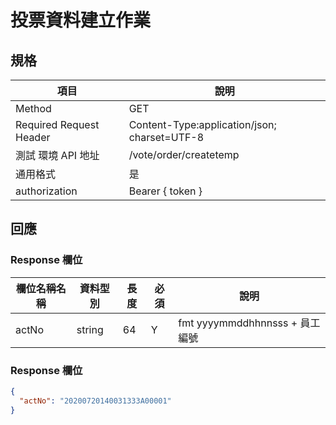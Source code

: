 # 投票資料建立作業

## 規格

| 項目                    | 說明                                         |
| ----------------------- | -------------------------------------------- |
| Method                  | GET                                         |
| Required Request Header | Content-Type:application/json; charset=UTF-8 |
| 測試 環境 API 地址      | /vote/order/createtemp                       |
| 通用格式                | 是                                           |
| authorization           | Bearer { token }                             |

## 回應

### Response 欄位

| 欄位名稱名稱 | 資料型別 | 長度 | 必須 | 說明     |
| ------------ | -------- | ---- | ---- | -------- |
| actNo       | string   | 64   | Y    | fmt yyyymmddhhnnsss + 員工編號 |

### Response 欄位

```json
{
  "actNo": "20200720140031333A00001"
}
```
